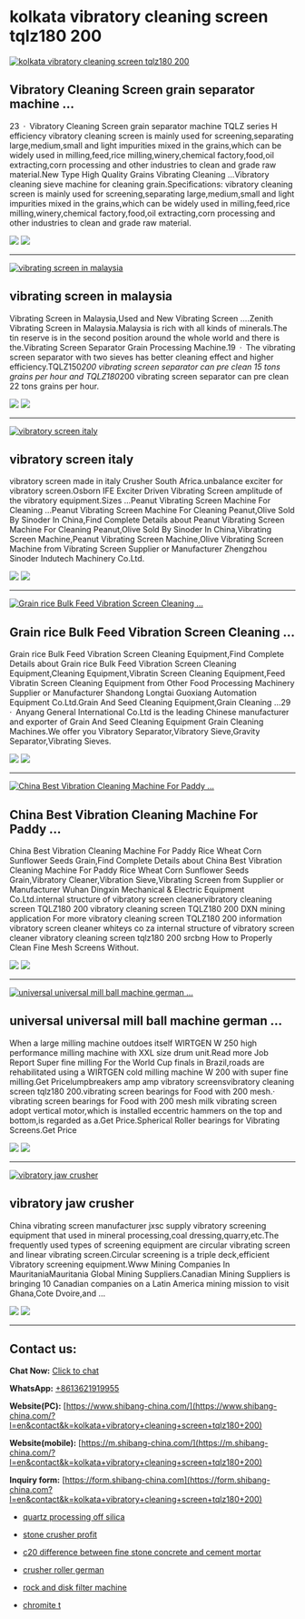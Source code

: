 # kolkata vibratory cleaning screen tqlz180 200

<a href="https://swt.shibang-china.com/?l=en&img&k=kolkata+vibratory+cleaning+screen+tqlz180+200" target="_blank">![kolkata vibratory cleaning screen tqlz180 200](http://static.shibang-china.com/all-800x300/213.jpg)</a>

## Vibratory Cleaning Screen grain separator machine …
23&ensp;&#0183;&ensp;Vibratory Cleaning Screen grain separator machine TQLZ series H efficiency vibratory cleaning screen is mainly used for screening,separating large,medium,small and light impurities mixed in the grains,which can be widely used in milling,feed,rice milling,winery,chemical factory,food,oil extracting,corn processing and other industries to clean and grade raw material.New Type High Quality Grains Vibrating Cleaning …Vibratory cleaning sieve machine for cleaning grain.Specifications: vibratory cleaning screen is mainly used for screening,separating large,medium,small and light impurities mixed in the grains,which can be widely used in milling,feed,rice milling,winery,chemical factory,food,oil extracting,corn processing and other industries to clean and grade raw material.


<a href="https://whatsapp.shibangsoft.com/WhatsApp.php" target="_blank" title="WhatsApp">![](http://static.shibang-china.com/icon/whatsapp.png)</a> <a href="https://swt.shibang-china.com/?l=en&icon&k=kolkata+vibratory+cleaning+screen+tqlz180+200" target="_blank">![](http://static.shibang-china.com/icon/chat-en.png)</a>

---

<a href="https://swt.shibang-china.com/?l=en&img&k=kolkata+vibratory+cleaning+screen+tqlz180+200" target="_blank">![vibrating screen in malaysia](http://static.shibang-china.com/all-800x300/874.jpg)</a>

## vibrating screen in malaysia
Vibrating Screen in Malaysia,Used and New Vibrating Screen ….Zenith Vibrating Screen in Malaysia.Malaysia is rich with all kinds of minerals.The tin reserve is in the second position around the whole world and there is the.Vibrating Screen Separator Grain Processing Machine.19&ensp;&#0183;&ensp;The vibrating screen separator with two sieves has better cleaning effect and higher efficiency.TQLZ150*200 vibrating screen separator can pre clean 15 tons grains per hour and TQLZ180*200 vibrating screen separator can pre clean 22 tons grains per hour.


<a href="https://whatsapp.shibangsoft.com/WhatsApp.php" target="_blank" title="WhatsApp">![](http://static.shibang-china.com/icon/whatsapp.png)</a> <a href="https://swt.shibang-china.com/?l=en&icon&k=kolkata+vibratory+cleaning+screen+tqlz180+200" target="_blank">![](http://static.shibang-china.com/icon/chat-en.png)</a>

---

<a href="https://swt.shibang-china.com/?l=en&img&k=kolkata+vibratory+cleaning+screen+tqlz180+200" target="_blank">![vibratory screen italy](http://static.shibang-china.com/all-800x300/1144.jpg)</a>

## vibratory screen italy
vibratory screen made in italy Crusher South Africa.unbalance exciter for vibratory screen.Osborn IFE Exciter Driven Vibrating Screen amplitude of the vibratory equipment.Sizes …Peanut Vibrating Screen Machine For Cleaning …Peanut Vibrating Screen Machine For Cleaning Peanut,Olive Sold By Sinoder In China,Find Complete Details about Peanut Vibrating Screen Machine For Cleaning Peanut,Olive Sold By Sinoder In China,Vibrating Screen Machine,Peanut Vibrating Screen Machine,Olive Vibrating Screen Machine from Vibrating Screen Supplier or Manufacturer Zhengzhou Sinoder Indutech Machinery Co.Ltd.


<a href="https://whatsapp.shibangsoft.com/WhatsApp.php" target="_blank" title="WhatsApp">![](http://static.shibang-china.com/icon/whatsapp.png)</a> <a href="https://swt.shibang-china.com/?l=en&icon&k=kolkata+vibratory+cleaning+screen+tqlz180+200" target="_blank">![](http://static.shibang-china.com/icon/chat-en.png)</a>

---

<a href="https://swt.shibang-china.com/?l=en&img&k=kolkata+vibratory+cleaning+screen+tqlz180+200" target="_blank">![Grain rice Bulk Feed Vibration Screen Cleaning …](http://static.shibang-china.com/all-800x300/305.jpg)</a>

## Grain rice Bulk Feed Vibration Screen Cleaning …
Grain rice Bulk Feed Vibration Screen Cleaning Equipment,Find Complete Details about Grain rice Bulk Feed Vibration Screen Cleaning Equipment,Cleaning Equipment,Vibratin Screen Cleaning Equipment,Feed Vibratin Screen Cleaning Equipment from Other Food Processing Machinery Supplier or Manufacturer Shandong Longtai Guoxiang Automation Equipment Co.Ltd.Grain And Seed Cleaning Equipment,Grain Cleaning …29&ensp;&#0183;&ensp;Anyang General International Co.Ltd is the leading Chinese manufacturer and exporter of Grain And Seed Cleaning Equipment Grain Cleaning Machines.We offer you Vibratory Separator,Vibratory Sieve,Gravity Separator,Vibrating Sieves.


<a href="https://whatsapp.shibangsoft.com/WhatsApp.php" target="_blank" title="WhatsApp">![](http://static.shibang-china.com/icon/whatsapp.png)</a> <a href="https://swt.shibang-china.com/?l=en&icon&k=kolkata+vibratory+cleaning+screen+tqlz180+200" target="_blank">![](http://static.shibang-china.com/icon/chat-en.png)</a>

---

<a href="https://swt.shibang-china.com/?l=en&img&k=kolkata+vibratory+cleaning+screen+tqlz180+200" target="_blank">![China Best Vibration Cleaning Machine For Paddy …](http://static.shibang-china.com/all-800x300/130.jpg)</a>

## China Best Vibration Cleaning Machine For Paddy …
China Best Vibration Cleaning Machine For Paddy Rice Wheat Corn Sunflower Seeds Grain,Find Complete Details about China Best Vibration Cleaning Machine For Paddy Rice Wheat Corn Sunflower Seeds Grain,Vibratory Cleaner,Vibration Sieve,Vibrating Screen from Supplier or Manufacturer Wuhan Dingxin Mechanical &amp; Electric Equipment Co.Ltd.internal structure of vibratory screen cleanervibratory cleaning screen TQLZ180 200 vibratory cleaning screen TQLZ180 200 DXN mining application For more vibratory cleaning screen TQLZ180 200 information vibratory screen cleaner whiteys co za internal structure of vibratory screen cleaner vibratory cleaning screen tqlz180 200 srcbng How to Properly Clean Fine Mesh Screens Without.


<a href="https://whatsapp.shibangsoft.com/WhatsApp.php" target="_blank" title="WhatsApp">![](http://static.shibang-china.com/icon/whatsapp.png)</a> <a href="https://swt.shibang-china.com/?l=en&icon&k=kolkata+vibratory+cleaning+screen+tqlz180+200" target="_blank">![](http://static.shibang-china.com/icon/chat-en.png)</a>

---

<a href="https://swt.shibang-china.com/?l=en&img&k=kolkata+vibratory+cleaning+screen+tqlz180+200" target="_blank">![universal universal mill ball machine german …](http://static.shibang-china.com/all-800x300/1304.jpg)</a>

## universal universal mill ball machine german …
When a large milling machine outdoes itself WIRTGEN W 250 high performance milling machine with XXL size drum unit.Read more Job Report Super fine milling For the World Cup finals in Brazil,roads are rehabilitated using a WIRTGEN cold milling machine W 200 with super fine milling.Get Pricelumpbreakers amp amp vibratory screensvibratory cleaning screen tqlz180 200.vibrating screen bearings for Food with 200 mesh.&#183; vibrating screen bearings for Food with 200 mesh milk vibrating screen adopt vertical motor,which is installed eccentric hammers on the top and bottom,is regarded as a.Get Price.Spherical Roller bearings for Vibrating Screens.Get Price


<a href="https://whatsapp.shibangsoft.com/WhatsApp.php" target="_blank" title="WhatsApp">![](http://static.shibang-china.com/icon/whatsapp.png)</a> <a href="https://swt.shibang-china.com/?l=en&icon&k=kolkata+vibratory+cleaning+screen+tqlz180+200" target="_blank">![](http://static.shibang-china.com/icon/chat-en.png)</a>

---

<a href="https://swt.shibang-china.com/?l=en&img&k=kolkata+vibratory+cleaning+screen+tqlz180+200" target="_blank">![vibratory jaw crusher](http://static.shibang-china.com/all-800x300/1488.jpg)</a>

## vibratory jaw crusher
China vibrating screen manufacturer jxsc supply vibratory screening equipment that used in mineral processing,coal dressing,quarry,etc.The frequently used types of screening equipment are circular vibrating screen and linear vibrating screen.Circular screening is a triple deck,efficient Vibratory screening equipment.Www Mining Companies In MauritaniaMauritania Global Mining Suppliers.Canadian Mining Suppliers is bringing 10 Canadian companies on a Latin America mining mission to visit Ghana,Cote Dvoire,and …


<a href="https://whatsapp.shibangsoft.com/WhatsApp.php" target="_blank" title="WhatsApp">![](http://static.shibang-china.com/icon/whatsapp.png)</a> <a href="https://swt.shibang-china.com/?l=en&icon&k=kolkata+vibratory+cleaning+screen+tqlz180+200" target="_blank">![](http://static.shibang-china.com/icon/chat-en.png)</a>

---
## Contact us:

**Chat Now:** [Click to chat](https://swt.shibang-china.com?l=en&contact&k=kolkata+vibratory+cleaning+screen+tqlz180+200)

**WhatsApp:**  [+8613621919955](https://whatsapp.shibangsoft.com/WhatsApp.php)

**Website(PC):** [https://www.shibang-china.com/](https://www.shibang-china.com/?l=en&contact&k=kolkata+vibratory+cleaning+screen+tqlz180+200)

**Website(mobile):** [https://m.shibang-china.com/](https://m.shibang-china.com/?l=en&contact&k=kolkata+vibratory+cleaning+screen+tqlz180+200)

**Inquiry form:** [https://form.shibang-china.com](https://form.shibang-china.com?l=en&contact&k=kolkata+vibratory+cleaning+screen+tqlz180+200)

* [quartz processing off silica](../145/quartz%20processing%20off%20silica.md)

* [stone crusher profit](../141/stone%20crusher%20profit.md)

* [c20 difference between fine stone concrete and cement mortar](../143/c20%20difference%20between%20fine%20stone%20concrete%20and%20cement%20mortar.md)

* [crusher roller german](../150/crusher%20roller%20german.md)

* [rock and disk filter machine](../143/rock%20and%20disk%20filter%20machine.md)

* [chromite t](../148/chromite%20t.md)